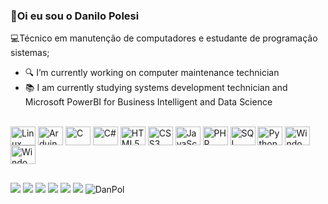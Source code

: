 ### 👋Oi eu sou o Danilo Polesi 
💻Técnico em manutenção de computadores e estudante de programação sistemas;

- 🔍 I’m currently working on computer maintenance technician
- 📚 I am currently studying systems development technician and Microsoft PowerBI for Business Intelligent and Data Science

<div style="display: inline_block"><br>
  
  <img align="center" alt="Linux" height="30" width="40" src="https://cdn.jsdelivr.net/gh/devicons/devicon@latest/icons/linux/linux-original.svg" />      

  <img align="center" alt="Arduino" height="30" width="40" src="https://cdn.jsdelivr.net/gh/devicons/devicon@latest/icons/arduino/arduino-original-wordmark.svg">

  <img align="center" alt="C" height="30" width="40" src="https://cdn.jsdelivr.net/gh/devicons/devicon@latest/icons/c/c-original.svg" />
  
  <img align="center" alt="C#" height="30" width="40" src="https://raw.githubusercontent.com/devicons/devicon/master/icons/csharp/csharp-original.svg">
  
  <img align="center" alt="HTML5" height="30" width="40" src="https://raw.githubusercontent.com/devicons/devicon/master/icons/html5/html5-original.svg">
  
  <img align="center" alt="CSS3" height="30" width="40" src="https://raw.githubusercontent.com/devicons/devicon/master/icons/css3/css3-original.svg">
  
  <img align="center" alt="JavaScript" height="30" width="40" src="https://raw.githubusercontent.com/devicons/devicon/master/icons/javascript/javascript-plain.svg">

  <img align="center" alt="PHP" height="30" width="40" src="https://cdn.jsdelivr.net/gh/devicons/devicon@latest/icons/php/php-original.svg">

  <img align="center" alt="SQL" height="30" width="40" src="https://cdn.jsdelivr.net/gh/devicons/devicon@latest/icons/mysql/mysql-original-wordmark.svg" />
  
  <img align="center" alt="Python" height="30" width="40" src="https://raw.githubusercontent.com/devicons/devicon/master/icons/python/python-original.svg">
  
  <img align="center" alt="Windows" height="30" width="40" src="https://cdn.jsdelivr.net/gh/devicons/devicon@latest/icons/windows8/windows8-original.svg" />

  <img align="center" alt="Windows" height="30" width="40" src="https://cdn.jsdelivr.net/gh/devicons/devicon@latest/icons/android/android-original.svg" />
  
</div>
  
  ##
 
<div>   
  <a href="https://www.youtube.com/@danilopolesi" target="_blank"><img src="https://img.shields.io/badge/YouTube-FF0000?style=for-the-badge&logo=youtube&logoColor=white" target="_blank"></a>
  <a href="https://instagram.com/danilopolesi" target="_blank"><img src="https://img.shields.io/badge/-Instagram-%23E4405F?style=for-the-badge&logo=instagram&logoColor=white" target="_blank"></a>
 	<!-- <a href="https://www.twitch.tv/psylokii" target="_blank"><img src="https://img.shields.io/badge/Twitch-9146FF?style=for-the-badge&logo=twitch&logoColor=white" target="_blank"></a> -->
  <a href="https://discord.gg/8EpaGBJx" target="_blank"><img src="https://img.shields.io/badge/Discord-7289DA?style=for-the-badge&logo=discord&logoColor=white" target="_blank"></a> 
  <a href = "mailto:sktdanpol@gmail.com"><img src="https://img.shields.io/badge/-Gmail-%23333?style=for-the-badge&logo=gmail&logoColor=white" target="_blank"></a>
  <a href="https://www.linkedin.com/" target="_blank"><img src="https://img.shields.io/badge/-LinkedIn-%230077B5?style=for-the-badge&logo=linkedin&logoColor=white" target="_blank"></a>
  <a href="https://chat.whatsapp.com/D6DtSSCQub8JmrHMDkPwc1" target="_blank"><img src="https://img.shields.io/badge/WhatsApp-25D366?style=for-the-badge&logo=whatsapp&logoColor=white" target="_blank"></a>
  
  <img allign="right" alt="DanPol" src="https://lh3.googleusercontent.com/pw/AP1GczMgRE8Ev17cZdmlN5RSCCGD8k7JjyJe4zkzktNgCDZVk33HunUf8s3sQNjr3naOQkujrsljSiFbGYYx0xml-X5N2IRDQI2xaGGBMO_F45F3yUy4_4d1VLFbVTeMZmJF3uogsrQKfwBxoSMwG9lN1JFinQ=w38-h27-s-no-gm?authuser=0">
</div>


<!--
**danilo-polesi/danilo-polesi** is a ✨ _special_ ✨ repository because its `README.md` (this file) appears on your GitHub profile.

Here are some ideas to get you started:

- 🔭 I’m currently working on computer maintenance technician
- 🌱 I’m currently learning Studying systems development technician and Microsoft PowerBI for Business Intelligent and DataScience

- 📫 How to reach me: danilo.polesi@etec.sp.gov.br
- 👯 I’m looking to collaborate on ...
- 🤔 I’m looking for help with ...
- 💬 Ask me about ...

- 😄 Pronouns: ...
- ⚡ Fun fact: ...
-->
